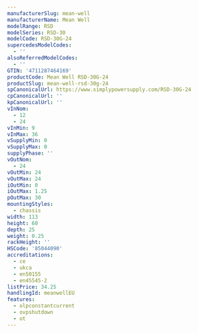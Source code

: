 ```yaml
---
manufacturerSlug: mean-well
manufacturerName: Mean Well
modelRange: RSD
modelSeries: RSD-30
modelCode: RSD-30G-24
supercedesModelCodes:
  - ''
alsoReferredModelCodes:
  - ''
GTIN: '4711287464169'
productCode: Mean Well RSD-30G-24
productSlug: mean-well-rsd-30g-24
spCanonicalUrl: https://www.simplypowersupply.com/RSD-30G-24
cpCanonicalUrl: ''
kpCanonicalUrl: ''
vInNom:
  - 12
  - 24
vInMin: 9
vInMax: 36
vSupplyMin: 0
vSupplyMax: 0
supplyPhase: ''
vOutNom:
  - 24
vOutMin: 24
vOutMax: 24
iOutMin: 0
iOutMax: 1.25
pOutMax: 30
mountingStyles:
  - chassis
width: 113
height: 60
depth: 25
weight: 0.25
rackHeight: ''
HSCode: '85044090'
accreditations:
  - ce
  - ukca
  - en50155
  - en45545-2
listPrice: 34.25
handlingId: meanwellEU
features:
  - olpconstantcurrent
  - ovpshutdown
  - ot
---
```

